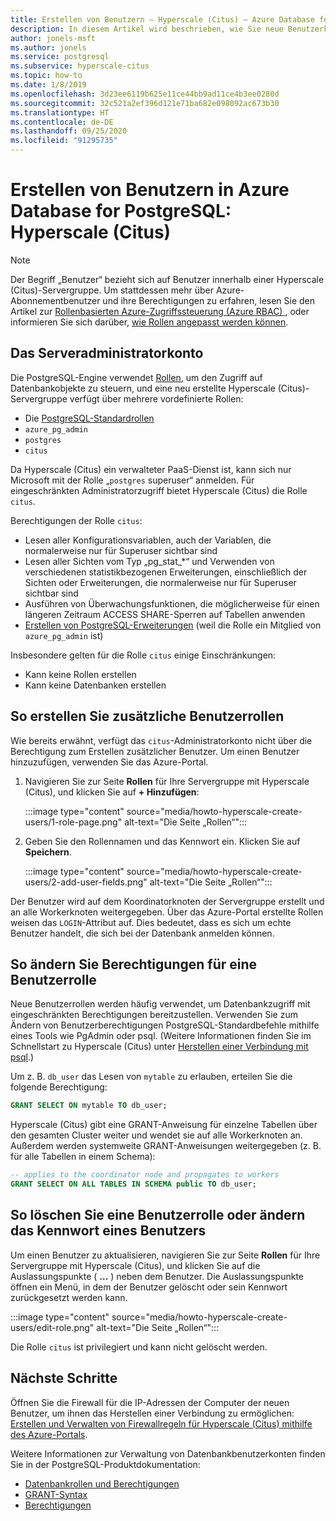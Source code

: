 ```yaml
---
title: Erstellen von Benutzern – Hyperscale (Citus) – Azure Database for PostgreSQL
description: In diesem Artikel wird beschrieben, wie Sie neue Benutzerkonten für die Interaktion mit einer Azure Database for PostgreSQL – Hyperscale (Citus) erstellen können.
author: jonels-msft
ms.author: jonels
ms.service: postgresql
ms.subservice: hyperscale-citus
ms.topic: how-to
ms.date: 1/8/2019
ms.openlocfilehash: 3d23ee6119b625e11ce44bb9ad11ce4b3ee0280d
ms.sourcegitcommit: 32c521a2ef396d121e71ba682e098092ac673b30
ms.translationtype: HT
ms.contentlocale: de-DE
ms.lasthandoff: 09/25/2020
ms.locfileid: "91295735"
---
```

# <a name="create-users-in-azure-database-for-postgresql---hyperscale-citus"></a>Erstellen von Benutzern in Azure Database for PostgreSQL: Hyperscale (Citus)

> [!NOTE]
> Der Begriff „Benutzer“ bezieht sich auf Benutzer innerhalb einer Hyperscale (Citus)-Servergruppe. Um stattdessen mehr über Azure-Abonnementbenutzer und ihre Berechtigungen zu erfahren, lesen Sie den Artikel zur [Rollenbasierten Azure-Zugriffssteuerung (Azure RBAC) ](../role-based-access-control/built-in-roles.md), oder informieren Sie sich darüber, [wie Rollen angepasst werden können](../role-based-access-control/custom-roles.md).

## <a name="the-server-admin-account"></a>Das Serveradministratorkonto

Die PostgreSQL-Engine verwendet [Rollen](https://www.postgresql.org/docs/current/sql-createrole.html), um den Zugriff auf Datenbankobjekte zu steuern, und eine neu erstellte Hyperscale (Citus)-Servergruppe verfügt über mehrere vordefinierte Rollen:

* Die [PostgreSQL-Standardrollen](https://www.postgresql.org/docs/current/default-roles.html)
* `azure_pg_admin`
* `postgres`
* `citus`

Da Hyperscale (Citus) ein verwalteter PaaS-Dienst ist, kann sich nur Microsoft mit der Rolle „`postgres` superuser“ anmelden. Für eingeschränkten Administratorzugriff bietet Hyperscale (Citus) die Rolle `citus`.

Berechtigungen der Rolle `citus`:

* Lesen aller Konfigurationsvariablen, auch der Variablen, die normalerweise nur für Superuser sichtbar sind
* Lesen aller Sichten vom Typ „pg\_stat\_\*“ und Verwenden von verschiedenen statistikbezogenen Erweiterungen, einschließlich der Sichten oder Erweiterungen, die normalerweise nur für Superuser sichtbar sind
* Ausführen von Überwachungsfunktionen, die möglicherweise für einen längeren Zeitraum ACCESS SHARE-Sperren auf Tabellen anwenden
* [Erstellen von PostgreSQL-Erweiterungen](concepts-hyperscale-extensions.md) (weil die Rolle ein Mitglied von `azure_pg_admin` ist)

Insbesondere gelten für die Rolle `citus` einige Einschränkungen:

* Kann keine Rollen erstellen
* Kann keine Datenbanken erstellen

## <a name="how-to-create-additional-user-roles"></a>So erstellen Sie zusätzliche Benutzerrollen

Wie bereits erwähnt, verfügt das `citus`-Administratorkonto nicht über die Berechtigung zum Erstellen zusätzlicher Benutzer. Um einen Benutzer hinzuzufügen, verwenden Sie das Azure-Portal.

1. Navigieren Sie zur Seite **Rollen** für Ihre Servergruppe mit Hyperscale (Citus), und klicken Sie auf **+ Hinzufügen**:

   :::image type="content" source="media/howto-hyperscale-create-users/1-role-page.png" alt-text="Die Seite „Rollen“":::

2. Geben Sie den Rollennamen und das Kennwort ein. Klicken Sie auf **Speichern**.

   :::image type="content" source="media/howto-hyperscale-create-users/2-add-user-fields.png" alt-text="Die Seite „Rollen“":::

Der Benutzer wird auf dem Koordinatorknoten der Servergruppe erstellt und an alle Workerknoten weitergegeben. Über das Azure-Portal erstellte Rollen weisen das `LOGIN`-Attribut auf. Dies bedeutet, dass es sich um echte Benutzer handelt, die sich bei der Datenbank anmelden können.

## <a name="how-to-modify-privileges-for-user-role"></a>So ändern Sie Berechtigungen für eine Benutzerrolle

Neue Benutzerrollen werden häufig verwendet, um Datenbankzugriff mit eingeschränkten Berechtigungen bereitzustellen. Verwenden Sie zum Ändern von Benutzerberechtigungen PostgreSQL-Standardbefehle mithilfe eines Tools wie PgAdmin oder psql. (Weitere Informationen finden Sie im Schnellstart zu Hyperscale (Citus) unter [Herstellen einer Verbindung mit psql](quickstart-create-hyperscale-portal.md#connect-to-the-database-using-psql).)

Um z. B. `db_user` das Lesen von `mytable` zu erlauben, erteilen Sie die folgende Berechtigung:

```sql
GRANT SELECT ON mytable TO db_user;
```

Hyperscale (Citus) gibt eine GRANT-Anweisung für einzelne Tabellen über den gesamten Cluster weiter und wendet sie auf alle Workerknoten an. Außerdem werden systemweite GRANT-Anweisungen weitergegeben (z. B. für alle Tabellen in einem Schema):

```sql
-- applies to the coordinator node and propagates to workers
GRANT SELECT ON ALL TABLES IN SCHEMA public TO db_user;
```

## <a name="how-to-delete-a-user-role-or-change-their-password"></a>So löschen Sie eine Benutzerrolle oder ändern das Kennwort eines Benutzers

Um einen Benutzer zu aktualisieren, navigieren Sie zur Seite **Rollen** für Ihre Servergruppe mit Hyperscale (Citus), und klicken Sie auf die Auslassungspunkte ( **...** ) neben dem Benutzer. Die Auslassungspunkte öffnen ein Menü, in dem der Benutzer gelöscht oder sein Kennwort zurückgesetzt werden kann.

   :::image type="content" source="media/howto-hyperscale-create-users/edit-role.png" alt-text="Die Seite „Rollen“":::

Die Rolle `citus` ist privilegiert und kann nicht gelöscht werden.

## <a name="next-steps"></a>Nächste Schritte

Öffnen Sie die Firewall für die IP-Adressen der Computer der neuen Benutzer, um ihnen das Herstellen einer Verbindung zu ermöglichen: [Erstellen und Verwalten von Firewallregeln für Hyperscale (Citus) mithilfe des Azure-Portals](howto-hyperscale-manage-firewall-using-portal.md).

Weitere Informationen zur Verwaltung von Datenbankbenutzerkonten finden Sie in der PostgreSQL-Produktdokumentation:

* [Datenbankrollen und Berechtigungen](https://www.postgresql.org/docs/current/static/user-manag.html)
* [GRANT-Syntax](https://www.postgresql.org/docs/current/static/sql-grant.html)
* [Berechtigungen](https://www.postgresql.org/docs/current/static/ddl-priv.html)
